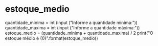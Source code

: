 # estoque_medio
quantidade_minima = int (input ("Informe a quantidade minima:"))
quantidade_maxima = int (input ("Informe a quantidade máxima:"))
estoque_medio = (quantidade_minima + quantidade_maxima) / 2
print("O estoque médio é {0}".format(estoque_medio))

